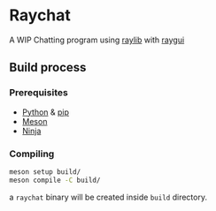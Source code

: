 # Raychat

A WIP Chatting program using [raylib](https://www.raylib.com/) with [raygui](https://github.com/raysan5/raygui)

## Build process

### Prerequisites

- [Python](https://www.python.org/) & [pip](https://pip.pypa.io/en/stable/)
- [Meson](https://mesonbuild.com/)
- [Ninja](https://ninja-build.org/)

### Compiling

```sh
meson setup build/
meson compile -C build/
```

a `raychat` binary will be created inside `build` directory.


